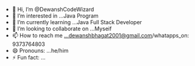 - 👋 Hi, I’m @DewanshCodeWizard
- 👀 I’m interested in ...Java Program
- 🌱 I’m currently learning ...Java Full Stack Developer
- 💞️ I’m looking to collaborate on ...Myseif
- 📫 How to reach me ...dewanshbhagat2001@gmail.com/whatapps_on: 9373764803
- 😄 Pronouns: ...he/him
- ⚡ Fun fact: ...

<!---
DewanshCodeWizard/DewanshCodeWizard is a ✨ special ✨ repository because its `README.md` (this file) appears on your GitHub profile.
You can click the Preview link to take a look at your changes.
--->

